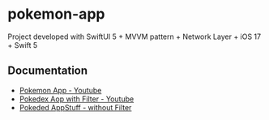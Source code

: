 # pokemon-app

Project developed with SwiftUI 5 + MVVM pattern + Network Layer + iOS 17 + Swift 5

## Documentation

 - [Pokemon App - Youtube](https://github.com/prafulargiddi/PokemonApp)
 - [Pokedex Aop with Filter - Youtube](https://github.com/oskarko/Pokedex)
 - [Pokeded AppStuff - without Filter](https://www.youtube.com/watch?v=f66ZCKEIZd4&ab_channel=AppStuff)